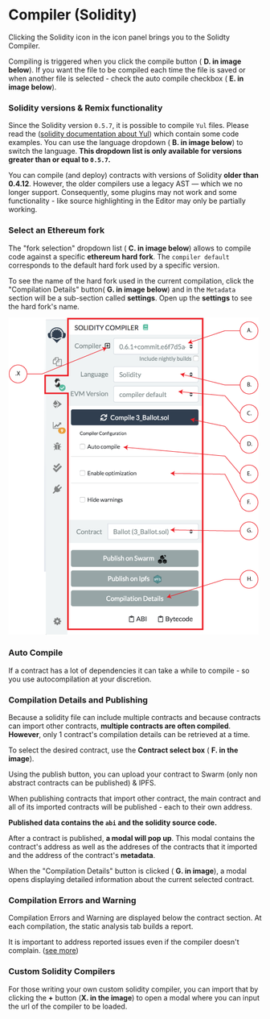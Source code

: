 Compiler (Solidity)
===================

Clicking the Solidity icon in the icon panel brings you to the Solidty Compiler.

Compiling is triggered when you click the compile button ( **D. in image below**). If you want the file to be compiled each time the file is saved or when another file is selected - check the auto compile checkbox ( **E. in image below**).

### Solidity versions & Remix functionality
Since the Solidity version `0.5.7`, it is possible to compile `Yul` files. Please read the ([solidity documentation about Yul](https://solidity.readthedocs.io/en/latest/yul.html)) which contain some code examples.
You can use the language dropdown ( **B. in image below**) to switch the language. **This dropdown list is only available for versions greater than or equal to `0.5.7`.**

You can compile (and deploy) contracts with versions of Solidity **older than 0.4.12**.
However, the older compilers use a legacy AST — which we no longer support. Consequently, some plugins may not work and some functionality - like source highlighting in the Editor may only be partially working.

### Select an Ethereum fork
The "fork selection" dropdown list ( **C. in image below**) allows to compile code against a specific **ethereum hard fork**. 
The `compiler default` corresponds to the default hard fork used by a specific version. 

To see the name of the hard fork used in the current compilation, click the "Compilation Details" button( **G. in image below**) and in the `Metadata` section will be a sub-section called **settings**.  Open up the **settings** to see the hard fork's name.

![](images/a-sol-compiler.png)

### Auto Compile
If a contract has a lot of dependencies it can take a while to compile - so you use autocompilation at your discretion.

### Compilation Details and Publishing

Because a solidity file can include multiple contracts and because contracts can import other contracts,  **multiple contracts are often compiled**.  **However**, only 1 contract's compilation details can be retrieved at a time. 

To select the desired contract, use the **Contract select box** ( **F. in the image**).  

Using the publish button, you can upload your contract to Swarm (only non
abstract contracts can be published) & IPFS. 

When publishing contracts that import other contract,  the main contract and all of its imported contracts  will be published - each to their own address.

**Published data contains the `abi` and the solidity source code.**

After a contract is published, **a modal will pop up**.  This modal contains the contract's address as well as the addreses of the contracts that it imported and the address of the contract's **metadata**.

When the "Compilation Details" button is clicked ( **G. in image**), a modal opens displaying detailed information about the current selected contract.

### Compilation Errors and Warning
Compilation Errors and Warning are displayed below the contract section.
At each compilation, the static analysis tab builds a report. 

It is important to address reported issues even if the compiler doesn't complain. ([see more](static_analysis.html))

### Custom Solidity Compilers
For those writing your own custom solidity compiler, you can import that by clicking the **+** button (**X. in the image**) to open a modal where you can input the url of the compiler to be loaded.